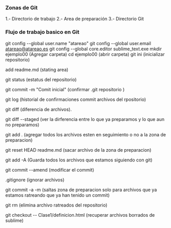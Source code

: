 ### Zonas de Git
1.- Directorio de trabajo
2.- Area de preparación
3.- Directorio Git

### Flujo de trabajo basico en Git
git config --global user.name "atareao"
git config --global user.email atareao@atareao.es
git config --global core.editor sublime_text.exe
mkdir ejemplo00 (Agregar carpeta)
cd ejemplo00 (abrir carpeta)
git ini (inicializar repositorio)

add readme.md (stating area)

git status (estatus del repositorio)

git commit -m "Comit inicial" (confirmar .git repositorio )

git log (historial de confirmaciones commit archivos del rpositorio)

git diff (diferencia de archivos).

git diff --staged (ver la dirferencia entre lo que ya preparamos y lo que aun no preparamos)

git add . (agregar todos los archivos esten en seguimiento o no a la zona de preparacion)

 git reset HEAD readme.md (sacar archivo de la zona de preparacion)

 git add -A (Guarda todos los archivos que estamos siguiendo con git)

 git commit --amend (modificar el commit)

 .gitignore (ignorar archivos)

 git commit -a -m (saltas zona de preparacion solo para archivos que ya estamos ratreando que ya han tenido un commit)

 git rm (elimina archivo ratreados del repositorio)

 git checkout -- Clase1/definicion.html
 (recuperar archivos borrados de sublime)
